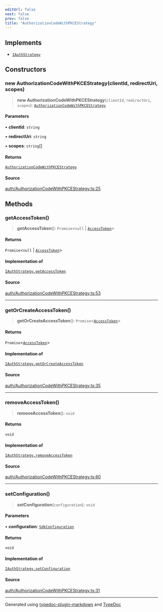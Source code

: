 ```yaml
---
editUrl: false
next: false
prev: false
title: "AuthorizationCodeWithPKCEStrategy"
---
```


## Implements

- [`IAuthStrategy`](/api/interfaces/iauthstrategy/)

## Constructors

### new AuthorizationCodeWithPKCEStrategy(clientId, redirectUri, scopes)

> **new AuthorizationCodeWithPKCEStrategy**(`clientId`, `redirectUri`, `scopes`): [`AuthorizationCodeWithPKCEStrategy`](/api/classes/authorizationcodewithpkcestrategy/)

#### Parameters

• **clientId**: `string`

• **redirectUri**: `string`

• **scopes**: `string`[]

#### Returns

[`AuthorizationCodeWithPKCEStrategy`](/api/classes/authorizationcodewithpkcestrategy/)

#### Source

[auth/AuthorizationCodeWithPKCEStrategy.ts:25](https://github.com/fostertheweb/spotify-web-sdk/blob/b2835c1/src/auth/AuthorizationCodeWithPKCEStrategy.ts#L25)

## Methods

### getAccessToken()

> **getAccessToken**(): `Promise`\<`null` \| [`AccessToken`](/api/interfaces/accesstoken/)\>

#### Returns

`Promise`\<`null` \| [`AccessToken`](/api/interfaces/accesstoken/)\>

#### Implementation of

[`IAuthStrategy.getAccessToken`](/api/interfaces/iauthstrategy/#getaccesstoken)

#### Source

[auth/AuthorizationCodeWithPKCEStrategy.ts:53](https://github.com/fostertheweb/spotify-web-sdk/blob/b2835c1/src/auth/AuthorizationCodeWithPKCEStrategy.ts#L53)

***

### getOrCreateAccessToken()

> **getOrCreateAccessToken**(): `Promise`\<[`AccessToken`](/api/interfaces/accesstoken/)\>

#### Returns

`Promise`\<[`AccessToken`](/api/interfaces/accesstoken/)\>

#### Implementation of

[`IAuthStrategy.getOrCreateAccessToken`](/api/interfaces/iauthstrategy/#getorcreateaccesstoken)

#### Source

[auth/AuthorizationCodeWithPKCEStrategy.ts:35](https://github.com/fostertheweb/spotify-web-sdk/blob/b2835c1/src/auth/AuthorizationCodeWithPKCEStrategy.ts#L35)

***

### removeAccessToken()

> **removeAccessToken**(): `void`

#### Returns

`void`

#### Implementation of

[`IAuthStrategy.removeAccessToken`](/api/interfaces/iauthstrategy/#removeaccesstoken)

#### Source

[auth/AuthorizationCodeWithPKCEStrategy.ts:60](https://github.com/fostertheweb/spotify-web-sdk/blob/b2835c1/src/auth/AuthorizationCodeWithPKCEStrategy.ts#L60)

***

### setConfiguration()

> **setConfiguration**(`configuration`): `void`

#### Parameters

• **configuration**: [`SdkConfiguration`](/api/interfaces/sdkconfiguration/)

#### Returns

`void`

#### Implementation of

[`IAuthStrategy.setConfiguration`](/api/interfaces/iauthstrategy/#setconfiguration)

#### Source

[auth/AuthorizationCodeWithPKCEStrategy.ts:31](https://github.com/fostertheweb/spotify-web-sdk/blob/b2835c1/src/auth/AuthorizationCodeWithPKCEStrategy.ts#L31)

***

Generated using [typedoc-plugin-markdown](https://www.npmjs.com/package/typedoc-plugin-markdown) and [TypeDoc](https://typedoc.org/)

